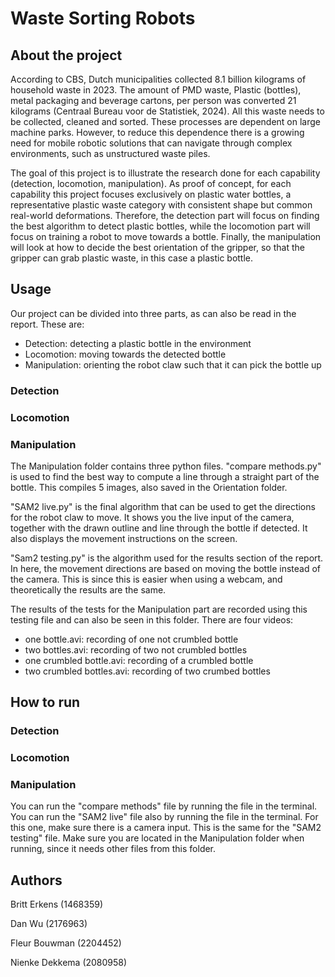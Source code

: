# Waste Sorting Robots

## About the project
According to CBS, Dutch municipalities collected 8.1 billion kilograms of household waste in 2023. The amount of PMD waste, Plastic (bottles), metal packaging and beverage cartons, per person was converted 21 kilograms (Centraal Bureau voor de Statistiek, 2024). All this waste needs to be collected, cleaned and sorted. These processes are dependent on large machine parks. However, to reduce this dependence there is a growing need for mobile robotic solutions that can navigate through complex environments, such as unstructured waste piles.

The goal of this project is to illustrate the research done for each capability (detection, locomotion, manipulation). As proof of concept, for each capability this project focuses exclusively on plastic water bottles, a representative plastic waste category with consistent shape but common real-world deformations. Therefore, the detection part will focus on finding the best algorithm to detect plastic bottles, while the locomotion part will focus on training a robot to move towards a bottle. Finally, the manipulation will look at how to decide the best orientation of the gripper, so that the gripper can grab plastic waste, in this case a plastic bottle.

## Usage
Our project can be divided into three parts, as can also be read in the report. These are:
- Detection: detecting a plastic bottle in the environment
- Locomotion: moving towards the detected bottle
- Manipulation: orienting the robot claw such that it can pick the bottle up
### Detection

### Locomotion

### Manipulation
The Manipulation folder contains three python files. "compare methods.py" is used to find the best way to compute a line through a straight part of the bottle. This compiles 5 images, also saved in the Orientation folder.

"SAM2 live.py" is the final algorithm that can be used to get the directions for the robot claw to move. It shows you the live input of the camera, together with the drawn outline and line through the bottle if detected. It also displays the movement instructions on the screen.

"Sam2 testing.py" is the algorithm used for the results section of the report. In here, the movement directions are based on moving the bottle instead of the camera. This is since this is easier when using a webcam, and theoretically the results are the same.

The results of the tests for the Manipulation part are recorded using this testing file and can also be seen in this folder. There are four videos:
- one bottle.avi: recording of one not crumbled bottle
- two bottles.avi: recording of two not crumbled bottles
- one crumbled bottle.avi: recording of a crumbled bottle
- two crumbled bottles.avi: recording of two crumbed bottles

## How to run

### Detection

### Locomotion

### Manipulation
You can run the "compare methods" file by running the file in the terminal. You can run the "SAM2 live" file also by running the file in the terminal. For this one, make sure there is a camera input. This is the same for the "SAM2 testing" file. Make sure you are located in the Manipulation folder when running, since it needs other files from this folder.

## Authors
Britt Erkens (1468359) 

Dan Wu (2176963)

Fleur Bouwman (2204452)

Nienke Dekkema (2080958)